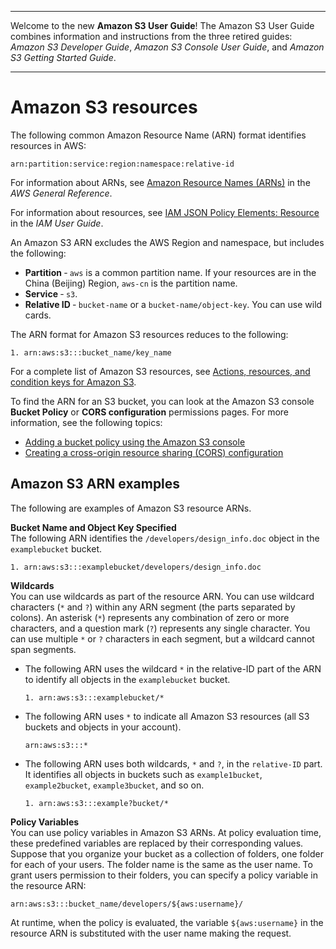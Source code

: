 --------

Welcome to the new **Amazon S3 User Guide**\! The Amazon S3 User Guide combines information and instructions from the three retired guides: *Amazon S3 Developer Guide*, *Amazon S3 Console User Guide*, and *Amazon S3 Getting Started Guide*\.

--------

# Amazon S3 resources<a name="s3-arn-format"></a>

The following common Amazon Resource Name \(ARN\) format identifies resources in AWS:

```
arn:partition:service:region:namespace:relative-id
```

For information about ARNs, see [Amazon Resource Names \(ARNs\)](https://docs.aws.amazon.com/general/latest/gr/aws-arns-and-namespaces.html) in the *AWS General Reference*\. 

For information about resources, see [IAM JSON Policy Elements: Resource](https://docs.aws.amazon.com/IAM/latest/UserGuide/reference_policies_elements_resource.html) in the *IAM User Guide*\.

An Amazon S3 ARN excludes the AWS Region and namespace, but includes the following:
+ **Partition** ‐ `aws` is a common partition name\. If your resources are in the China \(Beijing\) Region, `aws-cn` is the partition name\.
+ **Service** ‐ `s3`\.
+ **Relative ID** ‐ `bucket-name` or a `bucket-name/object-key`\. You can use wild cards\. 

The ARN format for Amazon S3 resources reduces to the following:

```
1. arn:aws:s3:::bucket_name/key_name
```

For a complete list of Amazon S3 resources, see [Actions, resources, and condition keys for Amazon S3](list_amazons3.md)\. 

To find the ARN for an S3 bucket, you can look at the Amazon S3 console **Bucket Policy** or **CORS configuration** permissions pages\. For more information, see the following topics:
+ [Adding a bucket policy using the Amazon S3 console](add-bucket-policy.md)
+ [Creating a cross\-origin resource sharing \(CORS\) configuration](ManageCorsUsing.md)

## Amazon S3 ARN examples<a name="s3-arn-examples"></a>

The following are examples of Amazon S3 resource ARNs\. 

**Bucket Name and Object Key Specified**  
The following ARN identifies the `/developers/design_info.doc` object in the `examplebucket` bucket\.

```
1. arn:aws:s3:::examplebucket/developers/design_info.doc
```

**Wildcards**  
You can use wildcards as part of the resource ARN\. You can use wildcard characters \(`*` and `?`\) within any ARN segment \(the parts separated by colons\)\. An asterisk \(`*`\) represents any combination of zero or more characters, and a question mark \(`?`\) represents any single character\. You can use multiple `*` or `?` characters in each segment, but a wildcard cannot span segments\. 
+ The following ARN uses the wildcard `*` in the relative\-ID part of the ARN to identify all objects in the `examplebucket` bucket\. 

  ```
  1. arn:aws:s3:::examplebucket/*
  ```
+ The following ARN uses `*` to indicate all Amazon S3 resources \(all S3 buckets and objects in your account\)\.

  ```
  arn:aws:s3:::*
  ```
+ The following ARN uses both wildcards, `*` and `?`, in the `relative-ID` part\. It identifies all objects in buckets such as `example1bucket`, `example2bucket`, `example3bucket`, and so on\.

  ```
  1. arn:aws:s3:::example?bucket/*
  ```

**Policy Variables**  
You can use policy variables in Amazon S3 ARNs\. At policy evaluation time, these predefined variables are replaced by their corresponding values\. Suppose that you organize your bucket as a collection of folders, one folder for each of your users\. The folder name is the same as the user name\. To grant users permission to their folders, you can specify a policy variable in the resource ARN:

```
arn:aws:s3:::bucket_name/developers/${aws:username}/
```

At runtime, when the policy is evaluated, the variable `${aws:username}` in the resource ARN is substituted with the user name making the request\. 